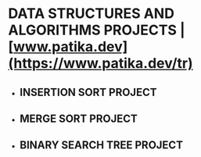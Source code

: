 # DATA STRUCTURES AND ALGORITHMS PROJECTS | [www.patika.dev](https://www.patika.dev/tr)
* ## INSERTION SORT PROJECT
* ## MERGE SORT PROJECT
* ## BINARY SEARCH TREE PROJECT

